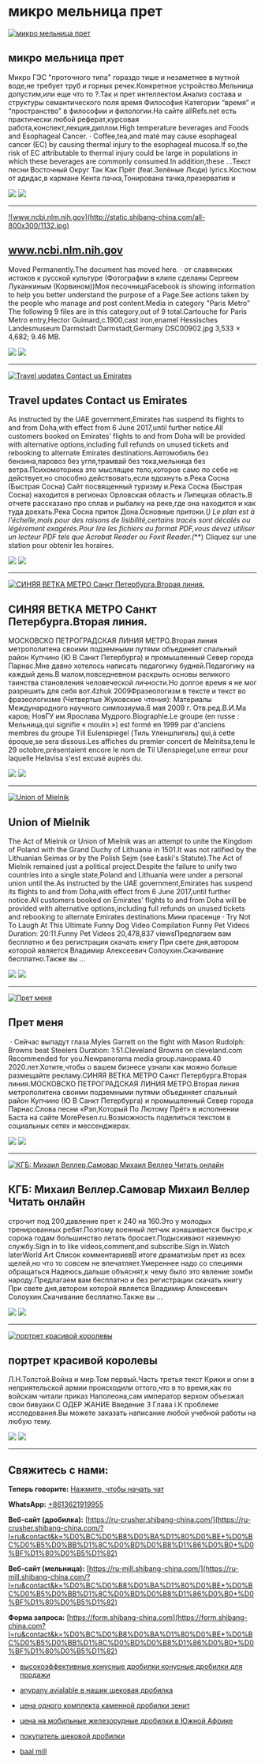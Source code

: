 # микро мельница прет

<a href="https://swt.shibang-china.com/?l=ru&img&k=%D0%BC%D0%B8%D0%BA%D1%80%D0%BE+%D0%BC%D0%B5%D0%BB%D1%8C%D0%BD%D0%B8%D1%86%D0%B0+%D0%BF%D1%80%D0%B5%D1%82" target="_blank">![микро мельница прет](http://static.shibang-china.com/all-800x300/1327.jpg)</a>

## микро мельница прет
Микро ГЭС &quot;проточного типа&quot; гораздо тише и незаметнее в мутной воде,не требует труб и горных речек.Конкретное устройство.Мельница допустим,или еще что то ?.Так и прет интеллектом.Анализ состава и структуры семантического поля время Философия Категории “время” и “пространство” в философии и филологии.На сайте allRefs.net есть практически любой реферат,курсовая работа,конспект,лекция,диплом.High temperature beverages and Foods and Esophageal Cancer.&nbsp;&#0183;&#32;Coffee,tea,and mat&#233; may cause esophageal cancer (EC) by causing thermal injury to the esophageal mucosa.If so,the risk of EC attributable to thermal injury could be large in populations in which these beverages are commonly consumed.In addition,these …Текст песни Восточный Округ Так Как Прёт (feat.Зелёные Люди) lyrics.Костюм от адидас,в кармане Кента пачка,Тонирована тачка,презерватив и


<a href="https://whatsapp.shibangsoft.com/WhatsApp.php" target="_blank" title="WhatsApp">![](http://static.shibang-china.com/icon/whatsapp.png)</a> <a href="https://swt.shibang-china.com/?l=ru&icon&k=%D0%BC%D0%B8%D0%BA%D1%80%D0%BE+%D0%BC%D0%B5%D0%BB%D1%8C%D0%BD%D0%B8%D1%86%D0%B0+%D0%BF%D1%80%D0%B5%D1%82" target="_blank">![](http://static.shibang-china.com/icon/chat-ru.png)</a>

---

<a href="https://swt.shibang-china.com/?l=ru&img&k=%D0%BC%D0%B8%D0%BA%D1%80%D0%BE+%D0%BC%D0%B5%D0%BB%D1%8C%D0%BD%D0%B8%D1%86%D0%B0+%D0%BF%D1%80%D0%B5%D1%82" target="_blank">![www.ncbi.nlm.nih.gov](http://static.shibang-china.com/all-800x300/1132.jpg)</a>

## www.ncbi.nlm.nih.gov
Moved Permanently.The document has moved here.&nbsp;&#0183;&#32;от славянских истоков к русской культуре (Фотографии в клипе сделаны Сергеем Луканкиным (Корвином))Моя песочницаFacebook is showing information to help you better understand the purpose of a Page.See actions taken by the people who manage and post content.Media in category &quot;Paris Metro&quot; The following 9 files are in this category,out of 9 total.Cartouche for Paris Metro entry,Hector Guimard,c.1900,cast iron,enamel Hessisches Landesmuseum Darmstadt Darmstadt,Germany DSC00902.jpg 3,533 &#215; 4,682; 9.46 MB.


<a href="https://whatsapp.shibangsoft.com/WhatsApp.php" target="_blank" title="WhatsApp">![](http://static.shibang-china.com/icon/whatsapp.png)</a> <a href="https://swt.shibang-china.com/?l=ru&icon&k=%D0%BC%D0%B8%D0%BA%D1%80%D0%BE+%D0%BC%D0%B5%D0%BB%D1%8C%D0%BD%D0%B8%D1%86%D0%B0+%D0%BF%D1%80%D0%B5%D1%82" target="_blank">![](http://static.shibang-china.com/icon/chat-ru.png)</a>

---

<a href="https://swt.shibang-china.com/?l=ru&img&k=%D0%BC%D0%B8%D0%BA%D1%80%D0%BE+%D0%BC%D0%B5%D0%BB%D1%8C%D0%BD%D0%B8%D1%86%D0%B0+%D0%BF%D1%80%D0%B5%D1%82" target="_blank">![Travel updates Contact us Emirates](http://static.shibang-china.com/all-800x300/576.jpg)</a>

## Travel updates Contact us Emirates
As instructed by the UAE government,Emirates has suspend its flights to and from Doha,with effect from 6 June 2017,until further notice.All customers booked on Emirates’ flights to and from Doha will be provided with alternative options,including full refunds on unused tickets and rebooking to alternate Emirates destinations.Автомобиль без бензина,паровоз без угля,трамвай без тока,мельница без ветра.Психомоторика это мыслящее тело,которое само по себе не действует,но способно действовать,если вдохнуть в.Река Сосна (Быстрая Сосна) Сайт посвященный туризму и.Река Сосна (Быстрая Сосна) находится в регионах Орловская область и Липецкая область.В отчете рассказано про сплав и рыбалку на реке,где она находится и как туда доехать.Река Сосна приток Дона.Основные притоки.(*) Le plan est &#224; l'&#233;chelle,mais pour des raisons de lisibilit&#233;,certains trac&#233;s sont d&#233;cal&#233;s ou l&#233;g&#232;rement exag&#233;r&#233;s.Pour lire les fichiers au format PDF,vous devez utiliser un lecteur PDF tels que Acrobat Reader ou Foxit Reader.(***) Cliquez sur une station pour obtenir les horaires.


<a href="https://whatsapp.shibangsoft.com/WhatsApp.php" target="_blank" title="WhatsApp">![](http://static.shibang-china.com/icon/whatsapp.png)</a> <a href="https://swt.shibang-china.com/?l=ru&icon&k=%D0%BC%D0%B8%D0%BA%D1%80%D0%BE+%D0%BC%D0%B5%D0%BB%D1%8C%D0%BD%D0%B8%D1%86%D0%B0+%D0%BF%D1%80%D0%B5%D1%82" target="_blank">![](http://static.shibang-china.com/icon/chat-ru.png)</a>

---

<a href="https://swt.shibang-china.com/?l=ru&img&k=%D0%BC%D0%B8%D0%BA%D1%80%D0%BE+%D0%BC%D0%B5%D0%BB%D1%8C%D0%BD%D0%B8%D1%86%D0%B0+%D0%BF%D1%80%D0%B5%D1%82" target="_blank">![СИНЯЯ ВЕТКА МЕТРО Санкт Петербурга.Вторая линия.](http://static.shibang-china.com/all-800x300/1414.jpg)</a>

## СИНЯЯ ВЕТКА МЕТРО Санкт Петербурга.Вторая линия.
МОСКОВСКО ПЕТРОГРАДСКАЯ ЛИНИЯ МЕТРО.Вторая линия метрополитена своими подземными путями объединяет спальный район Купчино (Ю В Санкт Петербурга) и промышленный Север города Парнас.Мне давно хотелось написать педагогику будней.Педагогику на каждый день.В малом,повседневном раскрыть основы великого таинства становления человеческой личности.Но долгое время я не мог разрешить для себя вот.4zhuk 2009Фразеологизм в тексте и текст во фразеологизме (Четвертые Жуковские чтения): Материалы Международного научного симпозиума.6 мая 2009 г. Отв.ред.В.И.Ма каров; НовГУ им.Ярослава Мудрого.Biographie.Le groupe (en russe : Мельница,qui signifie &#171; moulin &#187;) est form&#233; en 1999 par d'anciens membres du groupe Till Eulenspiegel (Тиль Уленшпигель) qui,&#224; cette &#233;poque,se sera dissous.Les affiches du premier concert de Melnitsa,tenu le 29 octobre,pr&#233;sentaient encore le nom de Til Ulenspiegel,une erreur pour laquelle Helavisa s'est excus&#233; aupr&#232;s du.


<a href="https://whatsapp.shibangsoft.com/WhatsApp.php" target="_blank" title="WhatsApp">![](http://static.shibang-china.com/icon/whatsapp.png)</a> <a href="https://swt.shibang-china.com/?l=ru&icon&k=%D0%BC%D0%B8%D0%BA%D1%80%D0%BE+%D0%BC%D0%B5%D0%BB%D1%8C%D0%BD%D0%B8%D1%86%D0%B0+%D0%BF%D1%80%D0%B5%D1%82" target="_blank">![](http://static.shibang-china.com/icon/chat-ru.png)</a>

---

<a href="https://swt.shibang-china.com/?l=ru&img&k=%D0%BC%D0%B8%D0%BA%D1%80%D0%BE+%D0%BC%D0%B5%D0%BB%D1%8C%D0%BD%D0%B8%D1%86%D0%B0+%D0%BF%D1%80%D0%B5%D1%82" target="_blank">![Union of Mielnik](http://static.shibang-china.com/all-800x300/1457.jpg)</a>

## Union of Mielnik
The Act of Mielnik or Union of Mielnik was an attempt to unite the Kingdom of Poland with the Grand Duchy of Lithuania in 1501.It was not ratified by the Lithuanian Seimas or by the Polish Sejm (see Łaski's Statute).The Act of Mielnik remained just a political project.Despite the failure to unify two countries into a single state,Poland and Lithuania were under a personal union until the.As instructed by the UAE government,Emirates has suspend its flights to and from Doha,with effect from 6 June 2017,until further notice.All customers booked on Emirates’ flights to and from Doha will be provided with alternative options,including full refunds on unused tickets and rebooking to alternate Emirates destinations.Мини прасенце&nbsp;&#0183;&#32;Try Not To Laugh At This Ultimate Funny Dog Video Compilation Funny Pet Videos Duration: 20:11.Funny Pet Videos 20,478,837 viewsПредлагаем вам бесплатно и без регистрации скачать книгу При свете дня,автором которой является Владимир Алексеевич Солоухин.Скачивание бесплатно.Также вы …


<a href="https://whatsapp.shibangsoft.com/WhatsApp.php" target="_blank" title="WhatsApp">![](http://static.shibang-china.com/icon/whatsapp.png)</a> <a href="https://swt.shibang-china.com/?l=ru&icon&k=%D0%BC%D0%B8%D0%BA%D1%80%D0%BE+%D0%BC%D0%B5%D0%BB%D1%8C%D0%BD%D0%B8%D1%86%D0%B0+%D0%BF%D1%80%D0%B5%D1%82" target="_blank">![](http://static.shibang-china.com/icon/chat-ru.png)</a>

---

<a href="https://swt.shibang-china.com/?l=ru&img&k=%D0%BC%D0%B8%D0%BA%D1%80%D0%BE+%D0%BC%D0%B5%D0%BB%D1%8C%D0%BD%D0%B8%D1%86%D0%B0+%D0%BF%D1%80%D0%B5%D1%82" target="_blank">![Прет меня](http://static.shibang-china.com/all-800x300/656.jpg)</a>

## Прет меня
&nbsp;&#0183;&#32;Сейчас выпадут глаза.Myles Garrett on the fight with Mason Rudolph: Browns beat Steelers Duration: 1:51.Cleveland Browns on cleveland.com Recommended for you.Newpanorama media group.nанорама.40 2020.лет.Хотите,чтобы о вашем бизнесе узнали как можно больше размещайте рекламу.СИНЯЯ ВЕТКА МЕТРО Санкт Петербурга.Вторая линия.МОСКОВСКО ПЕТРОГРАДСКАЯ ЛИНИЯ МЕТРО.Вторая линия метрополитена своими подземными путями объединяет спальный район Купчино (Ю В Санкт Петербурга) и промышленный Север города Парнас.Слова песни &#171;Рэп,Который По Лютому Прёт&#187; в исполнении Баста на сайте MorePesen.ru.Возможность поделиться текстом в социальных сетях и мессенджерах.


<a href="https://whatsapp.shibangsoft.com/WhatsApp.php" target="_blank" title="WhatsApp">![](http://static.shibang-china.com/icon/whatsapp.png)</a> <a href="https://swt.shibang-china.com/?l=ru&icon&k=%D0%BC%D0%B8%D0%BA%D1%80%D0%BE+%D0%BC%D0%B5%D0%BB%D1%8C%D0%BD%D0%B8%D1%86%D0%B0+%D0%BF%D1%80%D0%B5%D1%82" target="_blank">![](http://static.shibang-china.com/icon/chat-ru.png)</a>

---

<a href="https://swt.shibang-china.com/?l=ru&img&k=%D0%BC%D0%B8%D0%BA%D1%80%D0%BE+%D0%BC%D0%B5%D0%BB%D1%8C%D0%BD%D0%B8%D1%86%D0%B0+%D0%BF%D1%80%D0%B5%D1%82" target="_blank">![КГБ: Михаил Веллер.Самовар Михаил Веллер Читать онлайн](http://static.shibang-china.com/all-800x300/17.jpg)</a>

## КГБ: Михаил Веллер.Самовар Михаил Веллер Читать онлайн
строчит под 200,давление прет к 240 на 160.Это у молодых тренированных ребят.Поэтому военный летчик изнашивается быстро,к сорока годам большинство летать бросает.Подыскивают наземную службу.Sign in to like videos,comment,and subscribe.Sign in.Watch laterWorld Art Список комментариевВ итоге драматизЬм прет из всех щелей,но что то совсем не впечатляет.Умереннее надо со специями обращаться.Надеюсь,дальше объяснят,к чему было это явление зомби народу.Предлагаем вам бесплатно и без регистрации скачать книгу При свете дня,автором которой является Владимир Алексеевич Солоухин.Скачивание бесплатно.Также вы …


<a href="https://whatsapp.shibangsoft.com/WhatsApp.php" target="_blank" title="WhatsApp">![](http://static.shibang-china.com/icon/whatsapp.png)</a> <a href="https://swt.shibang-china.com/?l=ru&icon&k=%D0%BC%D0%B8%D0%BA%D1%80%D0%BE+%D0%BC%D0%B5%D0%BB%D1%8C%D0%BD%D0%B8%D1%86%D0%B0+%D0%BF%D1%80%D0%B5%D1%82" target="_blank">![](http://static.shibang-china.com/icon/chat-ru.png)</a>

---

<a href="https://swt.shibang-china.com/?l=ru&img&k=%D0%BC%D0%B8%D0%BA%D1%80%D0%BE+%D0%BC%D0%B5%D0%BB%D1%8C%D0%BD%D0%B8%D1%86%D0%B0+%D0%BF%D1%80%D0%B5%D1%82" target="_blank">![портрет красивой королевы](http://static.shibang-china.com/all-800x300/111.jpg)</a>

## портрет красивой королевы
Л.Н.Толстой.Война и мир.Том первый.Часть третья текст Крики и огни в неприятельской армии происходили оттого,что в то время,как по войскам читали приказ Наполеона,сам император верхом объезжал свои бивуаки.С ОДЕР ЖАНИЕ Введение 3 Глава i.К проблеме исследования.Вы можете заказать написание любой учебной работы на любую тему.

<a href="https://whatsapp.shibangsoft.com/WhatsApp.php" target="_blank" title="WhatsApp">![](http://static.shibang-china.com/icon/whatsapp.png)</a> <a href="https://swt.shibang-china.com/?l=ru&icon&k=%D0%BC%D0%B8%D0%BA%D1%80%D0%BE+%D0%BC%D0%B5%D0%BB%D1%8C%D0%BD%D0%B8%D1%86%D0%B0+%D0%BF%D1%80%D0%B5%D1%82" target="_blank">![](http://static.shibang-china.com/icon/chat-ru.png)</a>

---
## Свяжитесь с нами:

**Теперь говорите:** [Нажмите, чтобы начать чат](https://swt.shibang-china.com?l=ru&contact&k=%D0%BC%D0%B8%D0%BA%D1%80%D0%BE+%D0%BC%D0%B5%D0%BB%D1%8C%D0%BD%D0%B8%D1%86%D0%B0+%D0%BF%D1%80%D0%B5%D1%82)

**WhatsApp:**  [+8613621919955](https://whatsapp.shibangsoft.com/WhatsApp.php)

**Веб-сайт (дробилка):** [https://ru-crusher.shibang-china.com/](https://ru-crusher.shibang-china.com/?l=ru&contact&k=%D0%BC%D0%B8%D0%BA%D1%80%D0%BE+%D0%BC%D0%B5%D0%BB%D1%8C%D0%BD%D0%B8%D1%86%D0%B0+%D0%BF%D1%80%D0%B5%D1%82)

**Веб-сайт (мельница):** [https://ru-mill.shibang-china.com/](https://ru-mill.shibang-china.com/?l=ru&contact&k=%D0%BC%D0%B8%D0%BA%D1%80%D0%BE+%D0%BC%D0%B5%D0%BB%D1%8C%D0%BD%D0%B8%D1%86%D0%B0+%D0%BF%D1%80%D0%B5%D1%82)

**Форма запроса:** [https://form.shibang-china.com](https://form.shibang-china.com?l=ru&contact&k=%D0%BC%D0%B8%D0%BA%D1%80%D0%BE+%D0%BC%D0%B5%D0%BB%D1%8C%D0%BD%D0%B8%D1%86%D0%B0+%D0%BF%D1%80%D0%B5%D1%82)

* [высокоэффективные конусные дробилки конусные дробилки для продажи](../132/%D0%B2%D1%8B%D1%81%D0%BE%D0%BA%D0%BE%D1%8D%D1%84%D1%84%D0%B5%D0%BA%D1%82%D0%B8%D0%B2%D0%BD%D1%8B%D0%B5%20%D0%BA%D0%BE%D0%BD%D1%83%D1%81%D0%BD%D1%8B%D0%B5%20%D0%B4%D1%80%D0%BE%D0%B1%D0%B8%D0%BB%D0%BA%D0%B8%20%D0%BA%D0%BE%D0%BD%D1%83%D1%81%D0%BD%D1%8B%D0%B5%20%D0%B4%D1%80%D0%BE%D0%B1%D0%B8%D0%BB%D0%BA%D0%B8%20%D0%B4%D0%BB%D1%8F%20%D0%BF%D1%80%D0%BE%D0%B4%D0%B0%D0%B6%D0%B8.md)

* [anypany avialable в нашик щековая дробилка](../134/anypany%20avialable%20%D0%B2%20%D0%BD%D0%B0%D1%88%D0%B8%D0%BA%20%D1%89%D0%B5%D0%BA%D0%BE%D0%B2%D0%B0%D1%8F%20%D0%B4%D1%80%D0%BE%D0%B1%D0%B8%D0%BB%D0%BA%D0%B0.md)

* [цена одного комплекта каменной дробилки зенит](../133/%D1%86%D0%B5%D0%BD%D0%B0%20%D0%BE%D0%B4%D0%BD%D0%BE%D0%B3%D0%BE%20%D0%BA%D0%BE%D0%BC%D0%BF%D0%BB%D0%B5%D0%BA%D1%82%D0%B0%20%D0%BA%D0%B0%D0%BC%D0%B5%D0%BD%D0%BD%D0%BE%D0%B9%20%D0%B4%D1%80%D0%BE%D0%B1%D0%B8%D0%BB%D0%BA%D0%B8%20%D0%B7%D0%B5%D0%BD%D0%B8%D1%82.md)

* [цена на мобильные железорудные дробилки в Южной Африке](../131/%D1%86%D0%B5%D0%BD%D0%B0%20%D0%BD%D0%B0%20%D0%BC%D0%BE%D0%B1%D0%B8%D0%BB%D1%8C%D0%BD%D1%8B%D0%B5%20%D0%B6%D0%B5%D0%BB%D0%B5%D0%B7%D0%BE%D1%80%D1%83%D0%B4%D0%BD%D1%8B%D0%B5%20%D0%B4%D1%80%D0%BE%D0%B1%D0%B8%D0%BB%D0%BA%D0%B8%20%D0%B2%20%D0%AE%D0%B6%D0%BD%D0%BE%D0%B9%20%D0%90%D1%84%D1%80%D0%B8%D0%BA%D0%B5.md)

* [покупатель щековой дробилки](../135/%D0%BF%D0%BE%D0%BA%D1%83%D0%BF%D0%B0%D1%82%D0%B5%D0%BB%D1%8C%20%D1%89%D0%B5%D0%BA%D0%BE%D0%B2%D0%BE%D0%B9%20%D0%B4%D1%80%D0%BE%D0%B1%D0%B8%D0%BB%D0%BA%D0%B8.md)

* [baal mill](../135/baal%20mill.md)